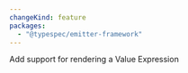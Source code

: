 ```yaml
---
changeKind: feature
packages:
  - "@typespec/emitter-framework"
---
```


Add support for rendering a Value Expression